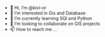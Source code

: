 - 👋 Hi, I’m @kivi-or
- 👀 I’m interested in Gis and Database
- 🌱 I’m currently learning SQl and Python
- 💞️ I’m looking to collaborate on GIS projects
- 📫 How to reach me ...

<!---
kivi-or/kivi-or is a ✨ special ✨ repository because its `README.md` (this file) appears on your GitHub profile.
You can click the Preview link to take a look at your changes.
--->
